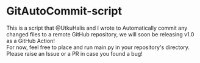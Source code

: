 # GitAutoCommit-script
This is a script that @UtkuHalis and I wrote to Automatically commit any changed files to a remote GitHub repository, we will soon be releasing v1.0 as a GitHub Action!<br> For now, feel free to place and run main.py in your repository's directory.
<br> Please raise an Issue or a PR in case you found a bug!
